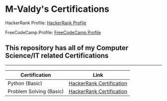 # M-Valdy's Certifications
HackerRank Profile: [HackerRank Profile](https://www.hackerrank.com/profile/mevald620) 

FreeCodeCamp Profile: [FreeCodeCamp Profile](https://www.freecodecamp.org/M-Valdy)

## This repository has all of my Computer Science/IT related Certifications
---
| Certification | Link |
| ------------- | ----- |
| Python (Basic) | [HackerRank Certification](https://www.hackerrank.com/certificates/617f681c0574) |
| Problem Solving (Basic) | [HackerRank Certification](https://www.hackerrank.com/certificates/99e8580f1b47) |
